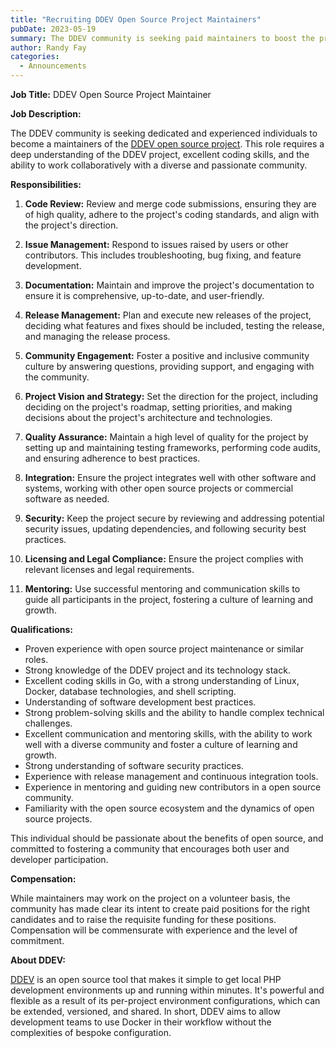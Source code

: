 ```yaml
---
title: "Recruiting DDEV Open Source Project Maintainers"
pubDate: 2023-05-19
summary: The DDEV community is seeking paid maintainers to boost the project's sustainability and growth.
author: Randy Fay
categories:
  - Announcements
---
```


**Job Title:** DDEV Open Source Project Maintainer

**Job Description:**

The DDEV community is seeking dedicated and experienced individuals to become a maintainers of the [DDEV open source project](https://ddev.com). This role requires a deep understanding of the DDEV project, excellent coding skills, and the ability to work collaboratively with a diverse and passionate community.

**Responsibilities:**

1. **Code Review:** Review and merge code submissions, ensuring they are of high quality, adhere to the project's coding standards, and align with the project's direction.

2. **Issue Management:** Respond to issues raised by users or other contributors. This includes troubleshooting, bug fixing, and feature development.

3. **Documentation:** Maintain and improve the project's documentation to ensure it is comprehensive, up-to-date, and user-friendly.

4. **Release Management:** Plan and execute new releases of the project, deciding what features and fixes should be included, testing the release, and managing the release process.

5. **Community Engagement:** Foster a positive and inclusive community culture by answering questions, providing support, and engaging with the community.

6. **Project Vision and Strategy:** Set the direction for the project, including deciding on the project's roadmap, setting priorities, and making decisions about the project's architecture and technologies.

7. **Quality Assurance:** Maintain a high level of quality for the project by setting up and maintaining testing frameworks, performing code audits, and ensuring adherence to best practices.

8. **Integration:** Ensure the project integrates well with other software and systems, working with other open source projects or commercial software as needed.

9. **Security:** Keep the project secure by reviewing and addressing potential security issues, updating dependencies, and following security best practices.

10. **Licensing and Legal Compliance:** Ensure the project complies with relevant licenses and legal requirements.

11. **Mentoring:** Use successful mentoring and communication skills to guide all participants in the project, fostering a culture of learning and growth.

**Qualifications:**

- Proven experience with open source project maintenance or similar roles.
- Strong knowledge of the DDEV project and its technology stack.
- Excellent coding skills in Go, with a strong understanding of Linux, Docker, database technologies, and shell scripting.
- Understanding of software development best practices.
- Strong problem-solving skills and the ability to handle complex technical challenges.
- Excellent communication and mentoring skills, with the ability to work well with a diverse community and foster a culture of learning and growth.
- Strong understanding of software security practices.
- Experience with release management and continuous integration tools.
- Experience in mentoring and guiding new contributors in a open source community.
- Familiarity with the open source ecosystem and the dynamics of open source projects.

This individual should be passionate about the benefits of open source, and committed to fostering a community that encourages both user and developer participation.

**Compensation:**

While maintainers may work on the project on a volunteer basis, the community has made clear its intent to create paid positions for the right candidates and to raise the requisite funding for these positions. Compensation will be commensurate with experience and the level of commitment.

**About DDEV:**

[DDEV](https://ddev.com) is an open source tool that makes it simple to get local PHP development environments up and running within minutes. It's powerful and flexible as a result of its per-project environment configurations, which can be extended, versioned, and shared. In short, DDEV aims to allow development teams to use Docker in their workflow without the complexities of bespoke configuration.

